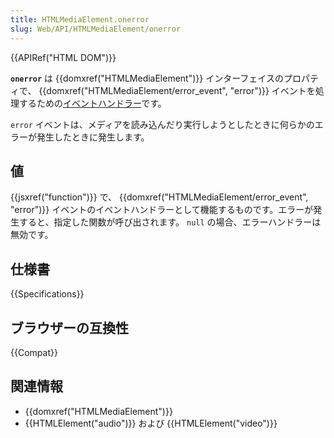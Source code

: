 ```yaml
---
title: HTMLMediaElement.onerror
slug: Web/API/HTMLMediaElement/onerror
---
```

{{APIRef("HTML DOM")}}

**`onerror`** は {{domxref("HTMLMediaElement")}} インターフェイスのプロパティで、 {{domxref("HTMLMediaElement/error_event", "error")}} イベントを処理するための[イベントハンドラー](/ja/docs/Web/Events/Event_handlers)です。

`error` イベントは、メディアを読み込んだり実行しようとしたときに何らかのエラーが発生したときに発生します。

## 値

{{jsxref("function")}} で、 {{domxref("HTMLMediaElement/error_event", "error")}} イベントのイベントハンドラーとして機能するものです。エラーが発生すると、指定した関数が呼び出されます。 `null` の場合、エラーハンドラーは無効です。

## 仕様書

{{Specifications}}

## ブラウザーの互換性

{{Compat}}

## 関連情報

- {{domxref("HTMLMediaElement")}}
- {{HTMLElement("audio")}} および {{HTMLElement("video")}}
